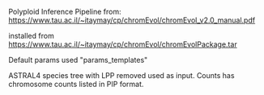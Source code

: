 Polyploid Inference Pipeline from: https://www.tau.ac.il/~itaymay/cp/chromEvol/chromEvol_v2.0_manual.pdf

installed from https://www.tau.ac.il/~itaymay/cp/chromEvol/chromEvolPackage.tar

Default params used "params_templates"

ASTRAL4 species tree with LPP removed used as input. Counts has chromosome counts listed in PIP format.
